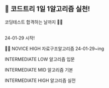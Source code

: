 ## 🌱 코드트리 1일 1알고리즘 실천!

코딩테스트 합격하는 날까지 🏃‍♂️

<br/>
24-01-29 시작!

🏃‍♀️ NOVICE HIGH 자료구조알고리즘 24-01-29~ing

INTERMEDIATE LOW 알고리즘 입문

INTERMEDIATE MID 알고리즘 기본

INTERMEDIATE HIGH 알고리즘 실전

